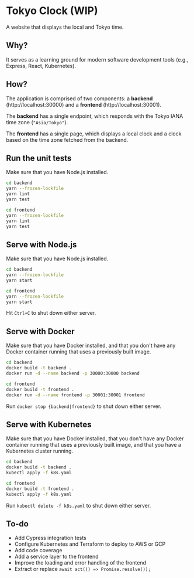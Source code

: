 # Tokyo Clock (WIP)

A website that displays the local and Tokyo time.

## Why?

It serves as a learning ground for modern software development tools (e.g., Express, React, Kubernetes).

## How?

The application is comprised of two components: a **backend** (http://localhost:30000) and a **frontend** (http://localhost:30001).

The **backend** has a single endpoint, which responds with the Tokyo IANA time zone (`"Asia/Tokyo"`).

The **frontend** has a single page, which displays a local clock and a clock based on the time zone fetched from the backend.

## Run the unit tests

Make sure that you have Node.js installed.

```sh
cd backend
yarn --frozen-lockfile
yarn lint
yarn test
```

```sh
cd frontend
yarn --frozen-lockfile
yarn lint
yarn test
```

## Serve with Node.js

Make sure that you have Node.js installed.

```sh
cd backend
yarn --frozen-lockfile
yarn start
```

```sh
cd frontend
yarn --frozen-lockfile
yarn start
```

Hit `Ctrl+C` to shut down either server.

## Serve with Docker

Make sure that you have Docker installed, and that you don't have any Docker container running that uses a previously built image.

```sh
cd backend
docker build -t backend .
docker run -d --name backend -p 30000:30000 backend
```

```sh
cd frontend
docker build -t frontend .
docker run -d --name frontend -p 30001:30001 frontend
```

Run `docker stop {backend|frontend}` to shut down either server.

## Serve with Kubernetes

Make sure that you have Docker installed, that you don't have any Docker container running that uses a previously built image, and that you have a Kubernetes cluster running.

```sh
cd backend
docker build -t backend .
kubectl apply -f k8s.yaml
```

```sh
cd frontend
docker build -t frontend .
kubectl apply -f k8s.yaml
```

Run `kubectl delete -f k8s.yaml` to shut down either server.

## To-do

- Add Cypress integration tests
- Configure Kubernetes and Terraform to deploy to AWS or GCP
- Add code coverage
- Add a service layer to the frontend
- Improve the loading and error handling of the frontend
- Extract or replace `await act(() => Promise.resolve());`
